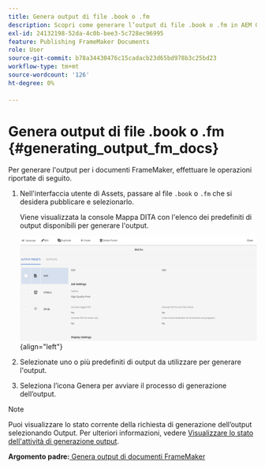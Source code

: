 ```yaml
---
title: Genera output di file .book o .fm
description: Scopri come generare l’output di file .book o .fm in AEM Guides.
exl-id: 24132198-52da-4c0b-bee3-5c728ec96995
feature: Publishing FrameMaker Documents
role: User
source-git-commit: b78a34430476c15cadacb23d65bd978b3c25bd23
workflow-type: tm+mt
source-wordcount: '126'
ht-degree: 0%

---
```


# Genera output di file .book o .fm {#generating_output_fm_docs}

Per generare l&#39;output per i documenti FrameMaker, effettuare le operazioni riportate di seguito.

1. Nell&#39;interfaccia utente di Assets, passare al file `.book` o `.fm` che si desidera pubblicare e selezionarlo.

   Viene visualizzata la console Mappa DITA con l&#39;elenco dei predefiniti di output disponibili per generare l&#39;output.

   ![](images/publish-fm-doc.png){align="left"}

1. Selezionate uno o più predefiniti di output da utilizzare per generare l&#39;output.

1. Seleziona l’icona Genera per avviare il processo di generazione dell’output.


>[!NOTE]
>
> Puoi visualizzare lo stato corrente della richiesta di generazione dell’output selezionando Output. Per ulteriori informazioni, vedere [Visualizzare lo stato dell&#39;attività di generazione output](fm-output-view-status.md).

**Argomento padre:**[ Genera output di documenti FrameMaker](fm-output-generatation.md)
